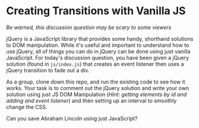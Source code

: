# Creating Transitions with Vanilla JS

_*Be warned, this discussion question may be scary to some viewers*_

jQuery is a JavaScript library that provides some handy, shorthand solutions to
DOM manipulation. While it's useful and important to understand how to use
jQuery, all of things you can do in jQuery can be done using just vanilla
JavaScript. For today's discussion question, you have been given a jQuery
solution (found in `js/index.js`) that creates an event listener then uses a
jQuery transition to fade out a div.

As a group, clone down this repo, and run the existing code to see how it works.
Your task is to comment out the jQuery solution and write your own solution
using just JS DOM Manipulation (_Hint: getting elements by id and adding and
event listener_) and then setting up an interval to smoothly change the CSS.

Can you save Abraham Lincoln using just JavaScript?
